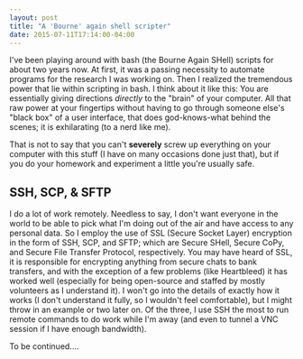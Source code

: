 ```yaml
---
layout: post
title: "A 'Bourne' again shell scripter"
date: 2015-07-11T17:14:00-04:00
---
```


I've been playing around with bash (the Bourne Again SHell) scripts for about two years now. At first, it was a passing necessity to automate programs for the research I was working on. Then I realized the tremendous power that lie within scripting in bash. I think about it like this: You are essentially giving directions *directly* to the "brain" of your computer. All that raw power at your fingertips without having to go through someone else's "black box" of a user interface, that does god-knows-what behind the scenes; it is exhilarating (to a nerd like me). 

That is not to say that you can't **severely** screw up everything on your computer with this stuff (I have on many occasions done just that), but if you do your homework and experiment a little you're usually safe. 

## SSH, SCP, & SFTP

I do a lot of work remotely. Needless to say, I don't want everyone in the world to be able to pick what I'm doing out of the air and have access to any personal data. So I employ the use of SSL (Secure Socket Layer) encryption in the form of SSH, SCP, and SFTP; which are Secure SHell, Secure CoPy, and Secure File Transfer Protocol, respectively. You may have heard of SSL, it is responsible for encrypting anything from secure chats to bank transfers, and with the exception of a few problems (like Heartbleed) it has worked well (especially for being open-source and staffed by mostly volunteers as I understand it). I won't go into the details of exactly how it works (I don't understand it fully, so I wouldn't feel comfortable), but I might throw in an example or two later on. Of the three, I use SSH the most to run remote commands to do work while I'm away (and even to tunnel a VNC session if I have enough bandwidth). 

To be continued....
